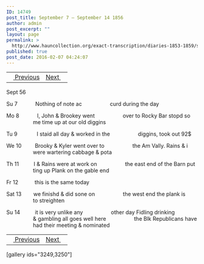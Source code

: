 ```yaml
---
ID: 14749
post_title: September 7 – September 14 1856
author: admin
post_excerpt: ""
layout: page
permalink: >
  http://www.hauncollection.org/exact-transcription/diaries-1853-1859/september-7-september-14-1856/
published: true
post_date: 2016-02-07 04:24:07
---
```

<table style="width: 100%;" align="center">
<tbody>
<tr>
<td><a href="http://www.hauncollection.org/version-2/diaries-1853-1859/september-4-september-6-1856/"><img src="https://lh3.googleusercontent.com/-EFJpxxNiPNw/VqgtWBCZrMI/AAAAAAAAAFU/WfY4lPFWWkg/s800-Ic42/Soeb-Plain-Arrows-8-10px.png" alt="" width="10" height="10" /> Previous</a></td>
<td style="text-align: right;"><a href="http://www.hauncollection.org/version-2/diaries-1853-1859/september-15-september-23-1856/">Next <img src="https://lh3.googleusercontent.com/-67k0cYlpXHw/VqgtWKz1MXI/AAAAAAAAAFU/k9PW_Piyurk/s800-Ic42/Soeb-Plain-Arrows-5-10px.png" alt="" width="10" height="10" /></a></td>
</tr>
</tbody>
</table>
Sept 56

Su 7            Nothing of note ac
<span style="margin-left: 70px;">curd during the day</span>

Mo 8            I, John &amp; Brookey went
<span style="margin-left: 70px;">over to Rocky Bar stopd so
<span style="margin-left: 70px;">me time up at our old diggins</span></span>

Tu 9             I staid all day &amp; worked in the
<span style="margin-left: 70px;">diggins, took out 92$</span>

We 10         Brooky &amp; Kyler went over to
<span style="margin-left: 70px;">the Am Vally. Rains &amp; i
<span style="margin-left: 70px;">were wartering cabbage &amp; pota</span></span>

Th 11          I &amp; Rains were at work on
<span style="margin-left: 70px;">the east end of the Barn put
<span style="margin-left: 70px;">ting up Plank on the gable end</span></span>

Fr 12           this is the same today

Sat 13        we finishd &amp; did sone on
<span style="margin-left: 70px;">the west end the plank is
<span style="margin-left: 70px;">to streighten</span></span>

Su 14          it is very unlike any
<span style="margin-left: 70px;">other day Fidling drinking
<span style="margin-left: 70px;">&amp; gambling all goes well here
<span style="margin-left: 70px;">the Blk Republicans have
<span style="margin-left: 70px;">had their meeting &amp; nominated</span></span></span></span>
<table style="width: 100%;" align="center">
<tbody>
<tr>
<td><a href="http://www.hauncollection.org/version-2/diaries-1853-1859/september-4-september-6-1856/"><img src="https://lh3.googleusercontent.com/-EFJpxxNiPNw/VqgtWBCZrMI/AAAAAAAAAFU/WfY4lPFWWkg/s800-Ic42/Soeb-Plain-Arrows-8-10px.png" alt="" width="10" height="10" /> Previous</a></td>
<td style="text-align: right;"><a href="http://www.hauncollection.org/version-2/diaries-1853-1859/september-15-september-23-1856/">Next <img src="https://lh3.googleusercontent.com/-67k0cYlpXHw/VqgtWKz1MXI/AAAAAAAAAFU/k9PW_Piyurk/s800-Ic42/Soeb-Plain-Arrows-5-10px.png" alt="" width="10" height="10" /></a></td>
</tr>
</tbody>
</table>
[gallery ids="3249,3250"]